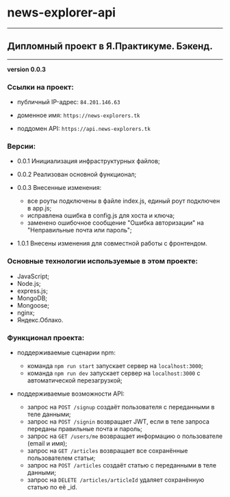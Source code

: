 # news-explorer-api
______________________

## Дипломный проект в Я.Практикуме. Бэкенд.
______________________

__version 0.0.3__

### Ссылки на проект:

- публичный IP-адрес: `84.201.146.63`

- доменное имя: `https://news-explorers.tk`
- поддомен API: `https://api.news-explorers.tk`

### Версии:

- 0.0.1 Инициализация инфраструктурных файлов;
- 0.0.2 Реализован основной функционал;
- 0.0.3 Внесенные изменения:
    * все роуты подключены в файле index.js, единый роут подключен в app.js;
    * исправлена ошибка в config.js для хоста и ключа;
    * заменено ошибочное сообщение "Ошибка авторизации" на "Неправильные почта или пароль";

- 1.0.1 Внесены изменения для совместной работы с фронтендом.

### Основные технологии используемые в этом проекте:

- JavaScript;
- Node.js;
- express.js;
- MongoDB;
- Mongoose;
- nginx;
- Яндекс.Облако.

### Функционал проекта:

- поддерживаемые сценарии npm:
    * команда `npm run start` запускает сервер на `localhost:3000`;
    * команда `npm run dev` запускает сервер на `localhost:3000` с автоматической перезагрузкой;

- поддерживаемые возможности API:
    * запрос на `POST /signup` создаёт пользователя с переданными в теле данными;
    * запрос на `POST /signin` возвращает JWT, если в теле запроса переданы правильные почта и пароль;
    * запрос на `GET /users/me` возвращает информацию о пользователе (email и имя);
    * запрос на `GET /articles` возвращает все сохранённые пользователем статьи;
    * запрос на `POST /articles` создаёт статью с переданными в теле данными;
    * запрос на `DELETE /articles/articleId` удаляет сохранённую статью по её _id.
